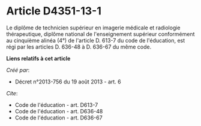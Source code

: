 # Article D4351-13-1

Le diplôme de technicien supérieur en imagerie médicale et radiologie thérapeutique, diplôme national de l'enseignement
supérieur conformément au cinquième alinéa (4°) de l'article D. 613-7 du code de l'éducation, est régi par les articles D.
636-48 à D. 636-67 du même code.

**Liens relatifs à cet article**

_Créé par_:

  - Décret n°2013-756 du 19 août 2013 - art. 6

_Cite_:

  - Code de l'éducation - art. D613-7
  - Code de l'éducation - art. D636-48
  - Code de l'éducation - art. D636-67
